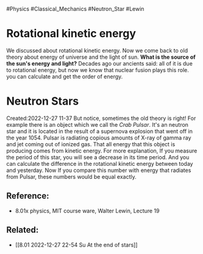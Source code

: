 
#Physics
#Classical_Mechanics
#Neutron_Star
#Lewin


# Rotational kinetic energy
We discussed about rotational kinetic energy. Now we come back to old theory about energy of universe and the light of sun. **What is the source of the sun's energy and light?** Decades ago our ancients said: all of it is due to rotational energy, but now we know that nuclear fusion plays this role. you can calculate and get the order of energy.
# Neutron Stars
Created:2022-12-27 11-37
But notice, sometimes the old theory is right! For example there is an object which we call the *Crab Pulsar*. It's an neutron star and it is located in the result of a supernova explosion that went off in the year  1054. 
Pulsar is radiating copious amounts of X-ray of gamma ray and jet coming out of ionized gas. That all energy that this object is producing comes from kinetic energy. For more explanation, If you measure the period of this star, you will see a decrease in its time period. And you can calculate the difference in the rotational kinetic energy between today and yesterday. Now If you compare this number with energy that radiates from Pulsar, these numbers would be equal exactly. 


## Reference:
-  8.01x physics, MIT course ware, Walter Lewin, Lecture 19

## Related:
- [[8.01 2022-12-27 22-54 Su At the end of stars]]